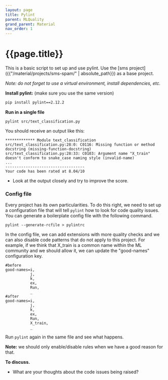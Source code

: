 ```yaml
---
layout: page
title: Pylint
parent: MLQuality
grand_parent: Material
nav_order: 1
---
```


# {{page.title}}

This is a basic script to set up and use pylint.
Use the [sms project]({{"/material/projects/sms-spam/" | absolute_path}}) as a base project.

*Note: do not forget to use a virtual environment, install dependencies, etc.*


**Install pylint:** (make sure you use the same version)

```bash
pip install pylint==2.12.2
```

**Run in a single file**
```
pylint src/text_classification.py
```

You should receive an output like this:

```
************* Module text_classification
src/text_classification.py:28:0: C0116: Missing function or method docstring (missing-function-docstring)
src/text_classification.py:28:33: C0103: Argument name "X_train" doesn't conform to snake_case naming style (invalid-name)
...
-----------------------------------
Your code has been rated at 8.04/10
```

- Look at the output closely and try to improve the score.

### Config file

Every project has its own particularities.
To do this right, we need to set up a configuration file that will tell `pylint` how to look for code quality issues.
You can generate a boilerplate config file with the following command.

```
pylint --generate-rcfile > pylintrc
```

In the config file, we can add extensions with more quality checks and we can also disable code patterns that do not apply to this project. For example, if we think that X_train is a common name within the ML community and we should allow it, we can update the "good-names" configuration key.

```
#before
good-names=i,
           j,
           k,
           ex,
           Run,
           _
#after
good-names=i,
           j,
           k,
           ex,
           Run,
           X_train,
           _
```

Run `pylint` again in the same file and see what happens.

**Note:** we should only enable/disable rules when we have a good reason for that.

**To discuss.**

- What are your thoughts about the code issues being raised?

